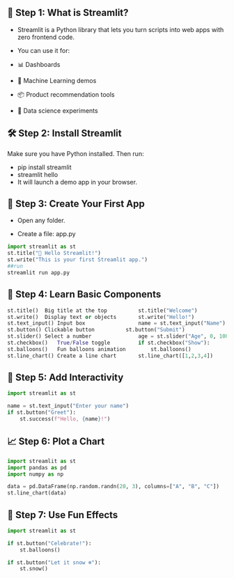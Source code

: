 ## 🧱 Step 1: What is Streamlit?
- Streamlit is a Python library that lets you turn scripts into web apps with zero frontend code.

- You can use it for:

- 📊 Dashboards

- 🤖 Machine Learning demos

- 📦 Product recommendation tools

- 🧪 Data science experiments

## 🛠️ Step 2: Install Streamlit
Make sure you have Python installed. Then run:

- pip install streamlit
- streamlit hello
- It will launch a demo app in your browser.

## 📂 Step 3: Create Your First App
- Open any folder.

- Create a file: app.py
```python
import streamlit as st
st.title("👋 Hello Streamlit!")
st.write("This is your first Streamlit app.")
##run 
streamlit run app.py
```
## 🧩 Step 4: Learn Basic Components
```python
st.title()	Big title at the top	      st.title("Welcome")
st.write()	Display text or objects	      st.write("Hello!")
st.text_input()	Input box	              name = st.text_input("Name")
st.button()	Clickable button	      st.button("Submit")
st.slider()	Select a number	              age = st.slider("Age", 0, 100)
st.checkbox()	True/False toggle	      if st.checkbox("Show"):
st.balloons()	Fun balloons animation	      st.balloons()
st.line_chart()	Create a line chart	      st.line_chart([1,2,3,4])
```

## 🔄 Step 5: Add Interactivity
```python 
import streamlit as st

name = st.text_input("Enter your name")
if st.button("Greet"):
    st.success(f"Hello, {name}!")
```

    
## 📈 Step 6: Plot a Chart
```python
import streamlit as st
import pandas as pd
import numpy as np

data = pd.DataFrame(np.random.randn(20, 3), columns=["A", "B", "C"])
st.line_chart(data)
```

## 🧊 Step 7: Use Fun Effects
```python
import streamlit as st

if st.button("Celebrate!"):
    st.balloons()

if st.button("Let it snow ❄️"):
    st.snow()
```
